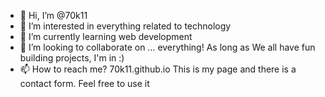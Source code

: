 - 👋 Hi, I’m @70k11
- 👀 I’m interested in everything related to technology 
- 🌱 I’m currently learning web development 
- 💞️ I’m looking to collaborate on ... everything! As long as We all have fun building projects, I'm in :) 
- 📫 How to reach me? 70k11.github.io This is my page and there is a contact form. Feel free to use it
